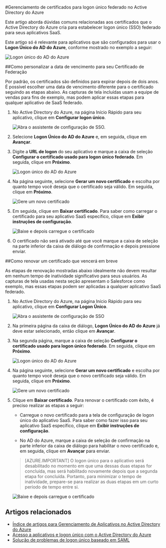 <properties
	pageTitle="Como gerenciar certificados de federação no AD do Azure | Microsoft Azure"
	description="Saiba como personalizar a data de vencimento para seus certificados de federação e como renovar certificados que vencerão em breve."
	services="active-directory"
	documentationCenter=""
	authors="liviodlc"
	manager="stevenpo"
	editor=""/>

<tags
	ms.service="active-directory"
	ms.workload="identity"
	ms.tgt_pltfrm="na"
	ms.devlang="na"
	ms.topic="article"
	ms.date="02/09/2016"
	ms.author="liviodlc"/>

#Gerenciamento de certificados para logon único federado no Active Directory do Azure

Este artigo aborda dúvidas comuns relacionadas aos certificados que o Active Directory do Azure cria para estabelecer logon único (SSO) federado para seus aplicativos SaaS.

Este artigo só é relevante para aplicativos que são configurados para usar o **Logon Único do AD do Azure**, conforme mostrado no exemplo a seguir:

![Logon único do AD do Azure](./media/active-directory-sso-certs/fed-sso.PNG)

##Como personalizar a data de vencimento para seu Certificado de Federação

Por padrão, os certificados são definidos para expirar depois de dois anos. É possível escolher uma data de vencimento diferente para o certificado seguindo as etapas abaixo. As capturas de tela incluídas usam a equipe de vendas para fins de exemplo, mas podem aplicar essas etapas para qualquer aplicativo de SaaS federado.

1. No Active Directory do Azure, na página Início Rápido para seu aplicativo, clique em **Configurar logon único**.

	![Abra o assistente de configuração de SSO.](./media/active-directory-sso-certs/config-sso.png)

2. Selecione **Logon Único do AD do Azure** e, em seguida, clique em **Avançar**.

3. Digite a **URL de logon** do seu aplicativo e marque a caixa de seleção **Configurar o certificado usado para logon único federado**. Em seguida, clique em **Próximo**.

	![Logon único do AD do Azure](./media/active-directory-sso-certs/new-app-config-sso.PNG)

4. Na página seguinte, selecione **Gerar um novo certificado** e escolha por quanto tempo você deseja que o certificado seja válido. Em seguida, clique em **Próximo**.

	![Gere um novo certificado](./media/active-directory-sso-certs/new-app-config-cert.PNG)

5. Em seguida, clique em **Baixar certificado**. Para saber como carregar o certificado para seu aplicativo SaaS específico, clique em **Exibir instruções de configuração**.

	![Baixe e depois carregue o certificado](./media/active-directory-sso-certs/new-app-config-app.PNG)

6. O certificado não será ativado até que você marque a caixa de seleção na parte inferior da caixa de diálogo de confirmação e depois pressione enviar.

##Como renovar um certificado que vencerá em breve

As etapas de renovação mostradas abaixo idealmente não devem resultar em nenhum tempo de inatividade significativo para seus usuários. As capturas de tela usadas nesta seção apresentam o Salesforce como exemplo, mas essas etapas podem ser aplicadas a qualquer aplicativo SaaS federado.

1. No Active Directory do Azure, na página Início Rápido para seu aplicativo, clique em **Configurar Logon Único**.

	![Abra o assistente de configuração de SSO](./media/active-directory-sso-certs/renew-sso-button.PNG)

2. Na primeira página da caixa de diálogo, **Logon Único do AD do Azure** já deve estar selecionado, então clique em **Avançar**.

3. Na segunda página, marque a caixa de seleção **Configurar o certificado usado para logon único federado**. Em seguida, clique em **Próximo**.

	![Logon único do AD do Azure](./media/active-directory-sso-certs/renew-config-sso.PNG)

4. Na página seguinte, selecione **Gerar um novo certificado** e escolha por quanto tempo você deseja que o novo certificado seja válido. Em seguida, clique em **Próximo**.

	![Gere um novo certificado](./media/active-directory-sso-certs/new-app-config-cert.PNG)

5. Clique em **Baixar certificado**. Para renovar o certificado com êxito, é preciso realizar as etapas a seguir:

	- Carregue o novo certificado para a tela de configuração de logon único do aplicativo SaaS. Para saber como fazer isso para seu aplicativo SaaS específico, clique em **Exibir instruções de configuração**.

	- No AD do Azure, marque a caixa de seleção de confirmação na parte inferior da caixa de diálogo para habilitar o novo certificado e, em seguida, clique em **Avançar** para enviar.

	> [AZURE.IMPORTANT] O logon único para o aplicativo será desabilitado no momento em que uma dessas duas etapas for concluída, mas será habilitado novamente depois que a segunda etapa for concluída. Portanto, para minimizar o tempo de inatividade, prepare-se para realizar as duas etapas em um curto período de tempo entre si.

	![Baixe e depois carregue o certificado](./media/active-directory-sso-certs/renew-config-app.PNG)

## Artigos relacionados

- [Índice de artigos para Gerenciamento de Aplicativos no Active Directory do Azure](active-directory-apps-index.md)
- [Acesso a aplicativos e logon único com o Active Directory do Azure](active-directory-appssoaccess-whatis.md)
- [Solução de problemas de logon único baseado em SAML](active-directory-saml-debugging.md)

<!---HONumber=AcomDC_0211_2016-->